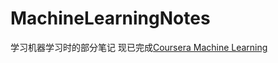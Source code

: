 # MachineLearningNotes
学习机器学习时的部分笔记
现已完成[Coursera Machine Learning](https://github.com/ErisRolo/MachineLearningNotes/blob/master/Notes/Coursera%20Machine%20Learning.md)

